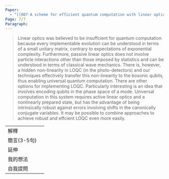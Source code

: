 ```yaml
---
Paper:
  - "[[007-A scheme for efficient quantum computation with linear optics]]"
Page: 7/7
Paragraph:
---
```

>Linear optics was believed to be insuffcient for quantum computation because every implementable evolution can be understood in terms of a small unitary matrix, contrary to expectations of exponential complexity. Furthermore, passive linear optics does not involve particle interactions other than those imposed by statistics and can be understood in terms of classical wave mechanics. There is, however, a hidden non-linearity in LOQC (in the photo-detectors) and our techniques effectively transfer this non-linearity to the bosonic qubits, thus enabling universal quantum computation.
>There are other options for implementing LOQC. Particularly interesting is an idea that involves encoding qubits in the phase space of a mode. Universal computation in this system requires active linear optics and a nonlinearly prepared state, but has the advantage of being intrinsically robust against errors involving shifts in the canonically conjugate variables. It may be possible to combine approaches to achieve robust and effcient LOQC even more easily.



|          |     |
| -------- | --- |
| 解釋       |     |
| 簡言(3-5句) |     |
| 延伸       |     |
| 我的想法     |     |
| 自我提問     |     |
